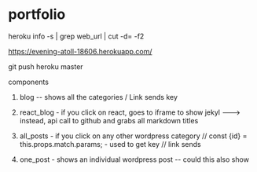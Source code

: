 # portfolio

heroku info -s | grep web_url | cut -d= -f2

https://evening-atoll-18606.herokuapp.com/

git push heroku master

components

1. blog -- shows all the categories
    / Link sends key

2. react_blog - if you click on react, goes to iframe to show jekyl
    ---> instead, api call to github and grabs all markdown titles
2. all_posts - if you click on any other wordpress category
    // const {id} = this.props.match.params; - used to get key
    // link sends

3. one_post - shows an individual wordpress post -- could this also show


